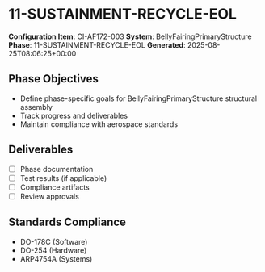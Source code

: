 # 11-SUSTAINMENT-RECYCLE-EOL

**Configuration Item**: CI-AF172-003
**System**: BellyFairingPrimaryStructure
**Phase**: 11-SUSTAINMENT-RECYCLE-EOL
**Generated**: 2025-08-25T08:06:25+00:00

## Phase Objectives
- Define phase-specific goals for BellyFairingPrimaryStructure structural assembly
- Track progress and deliverables
- Maintain compliance with aerospace standards

## Deliverables
- [ ] Phase documentation
- [ ] Test results (if applicable)
- [ ] Compliance artifacts
- [ ] Review approvals

## Standards Compliance
- DO-178C (Software)
- DO-254 (Hardware)
- ARP4754A (Systems)

